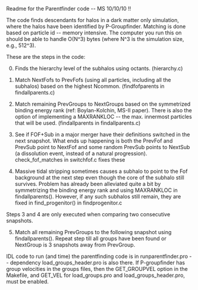 Readme for the Parentfinder code  -- MS 10/10/10 !! 

The code finds descendants for halos in a dark matter
only simulation, where the halos have been identified
by P-Groupfinder. Matching is done based on particle
id -- memory intensive. The computer you run this
on should be able to handle O(N^3) bytes 
(where N^3 is the simulation size, e.g., 512^3). 

These are the steps in the code:


0. Finds the hierarchy level of the subhalos using octants. (hierarchy.c)

1. Match NextFofs to PrevFofs (using all particles, including
all the subhalos) based on the highest Ncommon. (findfofparents in findallparents.c)

2. Match remaining PrevGroups to NextGroups based on the 
symmetrized binding energy rank (ref: Boylan-Kolchin, MS-II paper).
There is also the option of implementing a MAXRANKLOC -- the max.
innermost particles that will be used. (findallparents in findallparents.c)

3. See if FOF+Sub in a major merger have their definitions switched in the next
snapshot. What ends up happening is both the PrevFof and PrevSub point to 
NextFof and some random PrevSub points to NextSub (a dissolution event, instead 
of a natural progression). check_fof_matches in switchfof.c fixes these

4. Massive tidal stripping sometimes causes a subhalo to point to the Fof background
at the next step even though the core of the subhalo still survives. Problem has
already been alleviated quite a bit by symmetrizing the binding energy rank and
using MAXRANKLOC in findallparents(). However, if any such subhalos still remain,
they are fixed in find_progenitor() in findprogenitor.c 

Steps 3 and 4 are only executed when comparing two consecutive snapshots. 

5. Match all remaining PrevGroups to the following snapshot using findallparents(). 
Repeat step till all groups have been found or NextGroup is 3 snapshots away from
PrevGroup. 


IDL code to run (and time) the parentfinding code is in runparentfinder.pro -- dependency
load_groups_header.pro is also there. If P-groupfinder has group velocities in the 
groups files, then the GET_GROUPVEL option in the Makefile, and GET_VEL for load_groups.pro
and load_groups_header.pro, must be enabled. 


